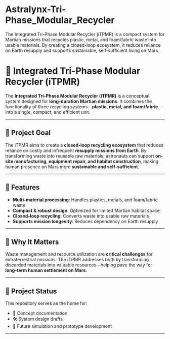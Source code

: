 # Astralynx-Tri-Phase_Modular_Recycler
The Integrated Tri-Phase Modular Recycler (iTPMR) is a compact system for Martian missions that recycles plastic, metal, and foam/fabric waste into usable materials. By creating a closed-loop ecosystem, it reduces reliance on Earth resupply and supports sustainable, self-sufficient living on Mars.

# 🌌 Integrated Tri-Phase Modular Recycler (iTPMR)

The **Integrated Tri-Phase Modular Recycler (iTPMR)** is a conceptual system designed for **long-duration Martian missions**. It combines the functionality of three recycling systems—**plastic, metal, and foam/fabric**—into a single, compact, and efficient unit.  

---

## 🚀 Project Goal  
The iTPMR aims to create a **closed-loop recycling ecosystem** that reduces reliance on costly and infrequent **resupply missions from Earth**. By transforming waste into reusable raw materials, astronauts can support **on-site manufacturing, equipment repair, and habitat construction**, making human presence on Mars more **sustainable and self-sufficient**.  

---

## 🔧 Features  
- **Multi-material processing**: Handles plastics, metals, and foam/fabric waste  
- **Compact & robust design**: Optimized for limited Martian habitat space  
- **Closed-loop recycling**: Converts waste into usable raw materials  
- **Supports mission longevity**: Reduces dependency on Earth resupply  

---

## 🌌 Why It Matters  
Waste management and resource utilization are **critical challenges** for extraterrestrial missions. The iTPMR addresses both by transforming discarded materials into valuable resources—helping pave the way for **long-term human settlement on Mars**.  

---

## 📂 Project Status  
This repository serves as the home for:  
- 📄 Concept documentation  
- 🛠️ System design drafts  
- 🧪 Future simulation and prototype development  

---

